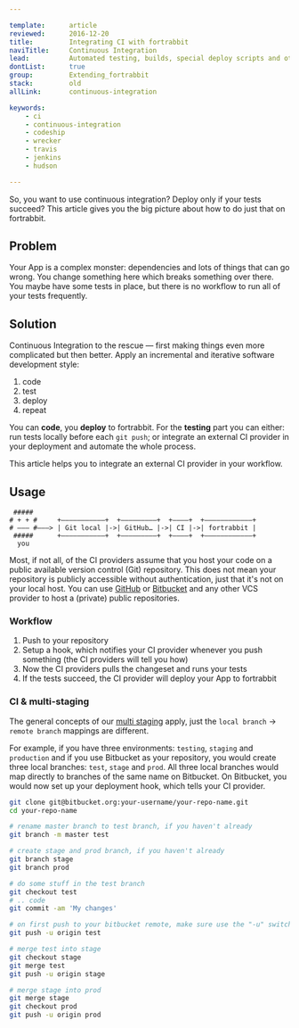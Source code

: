```yaml
---

template:      article
reviewed:      2016-12-20
title:         Integrating CI with fortrabbit
naviTitle:     Continuous Integration
lead:          Automated testing, builds, special deploy scripts and other actions on fortrabbit.
dontList:      true
group:         Extending_fortrabbit
stack:         old
allLink:       continuous-integration

keywords:
    - ci
    - continuous-integration
    - codeship
    - wrecker
    - travis
    - jenkins
    - hudson

---
```


So, you want to use continuous integration? Deploy only if your tests succeed? This article gives you the big picture about how to do just that on fortrabbit.

## Problem

Your App is a complex monster: dependencies and lots of things that can go wrong. You change something here which breaks something over there. You maybe have some tests in place, but there is no workflow to run all of your tests frequently.

## Solution

Continuous Integration to the rescue — first making things even more complicated but then better. Apply an incremental and iterative software development style:

1. code
2. test
3. deploy
4. repeat

You can **code**, you **deploy** to fortrabbit. For the **testing** part you can either: run tests locally before each `git push`;
 or integrate an external CI provider in your deployment and automate the whole process.


This article helps you to integrate an external CI provider in your workflow.

## Usage

```nohighlight
 #####
# + + #     +———————————+  +—————————+  +————+  +————————————+
# ––– #———> | Git local |->| GitHub… |->| CI |->| fortrabbit |
 #####      +———————————+  +—————————+  +————+  +————————————+
  you
```

Most, if not all, of the CI providers assume that you host your code on a public available version control (Git) repository. This does not mean your repository is publicly accessible without authentication, just that it's not on your local host. You can use [GitHub](/github) or [Bitbucket](/bitbucket) and any other VCS provider to host a (private) public repositories.


### Workflow

1. Push to your repository
2. Setup a hook, which notifies your CI provider whenever you push something (the CI providers will tell you how)
3. Now the CI providers pulls the changeset and runs your tests
4. If the tests succeed, the CI provider will deploy your App to fortrabbit

### CI & multi-staging

The general concepts of our [multi staging](multi-staging-old) apply, just the `local branch` -> `remote branch` mappings are different.

For example, if you have three environments: `testing`, `staging` and `production` and if you use Bitbucket as your repository, you would create three local branches: `test`, `stage` and `prod`. All three local branches would map directly to branches of the same name on Bitbucket. On Bitbucket, you would now set up your deployment hook, which tells your CI provider.

```bash
git clone git@bitbucket.org:your-username/your-repo-name.git
cd your-repo-name

# rename master branch to test branch, if you haven't already
git branch -m master test

# create stage and prod branch, if you haven't already
git branch stage
git branch prod

# do some stuff in the test branch
git checkout test
# .. code
git commit -am 'My changes'

# on first push to your bitbucket remote, make sure use the "-u" switch
git push -u origin test

# merge test into stage
git checkout stage
git merge test
git push -u origin stage

# merge stage into prod
git merge stage
git checkout prod
git push -u origin prod
```
